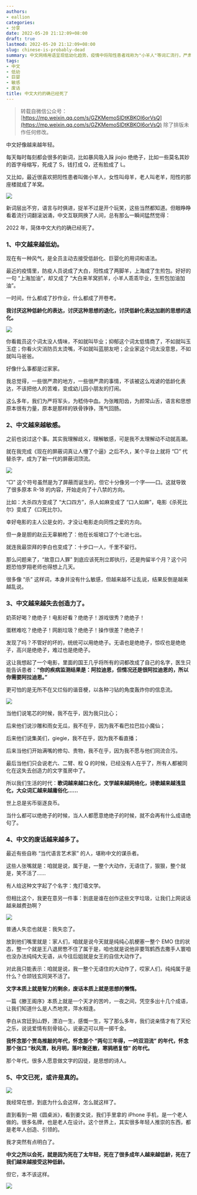 ```yaml
---
authors:
- eallion
categories:
- 分享
date: 2022-05-20 21:12:09+08:00
draft: true
lastmod: 2022-05-20 21:12:09+08:00
slug: chinese-is-probably-dead
summary: 中文网络用语呈现低幼化趋势，疫情中将阳性患者戏称为"小羊人"等词汇流行，严肃事件被过度娱乐化。敏感词泛滥导致"杀"字被符号替代，造成荒谬的语义扭曲。表达方式日益贫瘠，"绝绝子"等万能词泛滥，谐音梗过度使用削弱了语言创造力。这些现象反映出中文正在失去精准性与思想深度，
tags:
- 中文
- 低幼
- 巨婴
- 敏感
- 废话
title: 中文大约的确已经死了
---
```


> 转载自微信公众号：[https://mp.weixin.qq.com/s/GZKMemoSIDtKBKOI6orVsQ](https://mp.weixin.qq.com/s/GZKMemoSIDtKBKOI6orVsQ)
> 除了排版未作任何修改。

中文好像越来越年轻。

每天每时每刻都会很多的新词，比如暴风吸入跺 jiojio 绝绝子，比如一些莫名其妙的首字母缩写，死成了 S，钱打成 Q，还有脸成了 L。

又比如，最近很喜欢把阳性患者叫做小羊人，女性叫母羊，老人叫老羊，阳性的那座楼就成了羊窝。

![](https://mmbiz.qpic.cn/sz_mmbiz_png/YoI3mLaSKXNWI1Riafsuuamc0zXsrJy8tKQ1doOP5chSzmkyCjhkcnsWDpCB5BUQibFdYLMmwkt43X5lclP92OZQ/640?wx_fmt=png)

新词层出不穷，语言与时俱进，捉羊不过是开个玩笑，这些当然都知道。但眼睁睁看着流行词翻滚汹涌，中文互联网换了人间，总有那么一瞬间猛然觉得：

2022 年，简体中文大约的确已经死了。

### **1、中文越来越低幼。**

现在有一种风气，是全员主动去接受低龄化、巨婴化的用词和语法。

最近的疫情里，防疫人员说成了大白，阳性成了两脚羊，上海成了生煎包。好好的一句 “上海加油”，却又成了 “大白来羊窝抓羊，小羊人乖乖毕业，生煎包加油加油”。

一时间，什么都成了抄作业，什么都成了开卷考。

**我讨厌这种低龄化的表达，讨厌这种思想的退化，讨厌低龄化表达加剧的思想的退化。**

![](https://mmbiz.qpic.cn/sz_mmbiz_jpg/YoI3mLaSKXNWI1Riafsuuamc0zXsrJy8tuicDGdhOIriazggMI9L2VKlmZe9lsfSyyIpTutiaJXxnh4CYUgkHcqfiaA/640?wx_fmt=jpeg)

你看裁员这个词太没人情味，不如就叫毕业；抑郁这个词太低情商了，不如就叫玉玉症；你看火灾消防员太烫嘴，不如就叫蓝朋友吧；企业家这个词太没意思，不如就叫马爸爸。

好像什么事都是过家家。

我总觉得，一些很严肃的地方，一些很严肃的事情，不该被这么戏谑的低龄化表达，不该把他人的苦难，变成幼儿园小朋友的打闹。

这么多年，我们为严将军头，为嵇侍中血。为张睢阳齿，为颜常山舌，语言和思想原本很有力量，原本是那样的铁骨铮铮，荡气回肠。

### **2、中文越来越敏感。**

之前也说过这个事。其实我理解歧义，理解敏感，可是我不太理解动不动就高潮。

就在我完成《现在的屏蔽词真让人懵了个逼》之后不久，某个平台上就将 “▢” 代替杀字，成为了新一代的屏蔽词顶流。

![](https://mmbiz.qpic.cn/sz_mmbiz_jpg/YoI3mLaSKXNWI1Riafsuuamc0zXsrJy8tZZic1k1Uvb0h4iarMyatkuibt4ktb3KvxEKRkwSQFmkv6s9lYkfwMbWrA/640?wx_fmt=jpeg)

“▢” 这个符号虽然是为了屏蔽而诞生的，但它十分像另一个字——口。这就导致了很多原本 R-18 的内容，开始走向了十八禁的方向。

比如：大杀四方变成了 “大口四方”，杀人如麻变成了 “口人如麻”，电影《杀死比尔》变成了《口死比尔》。

幸好电影的主人公是女的，才没让电影走向同性之爱的方向。

但一身是胆的赵云无辜躺枪了：他在长坂坡口了个七进七出。

就连我最崇拜的李白也变成了：十步口一人，千里不留行。

那么问题来了，“故意口人罪” 到底应该死刑立即执行，还是拘留半个月？这个问题恐怕罗翔老师也得想上几天。

很多像 “杀” 这样词，本身并没有什么敏感，但越来越不让乱说，结果反倒是越来越乱说。

### **3、中文越来越失去创造力了。**

奶茶好喝？绝绝子！电影好看？绝绝子！游戏很秀？绝绝子！

蛋糕难吃？绝绝子！网剧垃圾？绝绝子！操作很差？绝绝子！

发现了吗？不管好的坏的，统统可以用绝绝子。无语也是绝绝子，惊叹也是绝绝子，高兴是绝绝子，难过也是绝绝子。

这让我想起了一个电影，里面的国王几乎将所有的词都改成了自己的名字，医生只能告诉患者：**“你的疾病监测结果是：阿拉迪恩，但情况还是很阿拉迪恩的，所以你需要阿拉迪恩。”**

更可怕的是无所不在又烂俗的谐音梗，以各种刁钻的角度轰炸你的信息流。

![](https://mmbiz.qpic.cn/sz_mmbiz_jpg/YoI3mLaSKXNWI1Riafsuuamc0zXsrJy8tXTic8icerPt0uNt7gaaQZ4xC0EnDr8y4FBYE5PGGniboh3e29egViaiaDcQ/640?wx_fmt=jpeg)

当他们说笔芯的时候，我不在乎，因为我只比心；

后来他们说沙雕和雨女无瓜，我不在乎，因为我不看巴拉巴拉小魔仙；

后来他们说集美们，giegie，我不在乎，因为我不看直播；

后来当他们开始满嘴的修勾、贵物，我不在乎，因为我不愿与他们同流合污。

最后当他们只会说老六、二臂、栓 Q 的时候，已经没有人在乎了，所有人都被同化在这失去创造力的文字茧房中了。

所以我们生活的时代：**歌词越来越口水化，文学越来越网络化，诗歌越来越浅显化，大众词汇越来越庸俗化……**

世上总是劣币驱逐良币。

当什么都可以绝绝子的时候，当人人都愿意绝绝子的时候，就不会再有什么成语绝句了。  

### **4、中文的废话越来越多了。**

最近有些自称 “当代语言艺术家” 的人，堪称中文的谋杀者。

这些人张嘴就是：咱就是说，属于是，一整个大动作，无语住了，狠狠，整个就是，笑不活了……

有人给这种文字起了个名字：鬼打墙文学。

但相比这个，我更在意另一件事：到底是谁在创作这些文字垃圾，让我们上网说话越来越费劲啊？

![](https://mmbiz.qpic.cn/sz_mmbiz_jpg/YoI3mLaSKXNWI1Riafsuuamc0zXsrJy8tEghKicsfts7QtCRBg6gXPXowCqYMBhXCWrRpRHSgxaMSeOiagFNv3Fyg/640?wx_fmt=jpeg)

普通人失恋也就是：我失恋了。

放到他们嘴里就是：家人们，咱就是说今天就是纯纯心肌梗塞一整个 EMO 住的状态，整一个就是王八退房憋不住了属于是，咱也就是说他非要驾鹤西去撒手人寰咱也没办法纯纯大无语，从今往后姐就是女王的自信大动作了。

对此我只能表示：咱就是说，我一整个无语住的大动作了，哎家人们，纯纯属于是什么？仓颉钱玄同哭不活了。

**文字本质上就是智力的剩余，废话本质上就是思想的懒惰。**  

一篇《滕王阁序》本质上就是一个天才的苦吟，一夜之间，凭空多出十几个成语，让我们知道什么是人杰地灵，萍水相逢。

李白从宫廷到山野，漂泊一生，感慨一生，写了那么多年，我们说亲情才有了天伦之乐，说说爱情有刻骨铭心，说豪迈可以用一掷千金。

**我怀念那个贾岛推敲的年代，怀念那个 “两句三年得，一吟双泪流” 的年代，怀念那个张口 “秋风清，秋月明，落叶聚还散，寒鸦栖复惊” 的年代。**

那个年代，很多人愿意做文字的囚徒，是思想的诗人。

### **5、中文已死，或许是真的。**

![](https://mmbiz.qpic.cn/sz_mmbiz_jpg/YoI3mLaSKXNWI1Riafsuuamc0zXsrJy8tcKtTDz7oUGWAsUibgibgAu1y3OOVdOWHhxlT6LJsHicNzIRlVn5sdkOCQ/640?wx_fmt=jpeg)

我经常在想，到底为什么会这样，怎么就这样了。

直到看到一期《圆桌派》，看到姜文说，我们手里拿的 iPhone 手机，是一个老人做的。很多名牌，也是老人在设计。这个世界上，其实很多年轻人推崇的东西，都是老年人创造、引领的。

我才突然有点明白了。

**中文之所以会死，就是因为死在了太年轻，死在了很多成年人越来越低龄，死在了我们越来越接受这种低龄。**

但它，本不该这样。  

![](/assets/images/posts/2022/05/wangzuozhongyou.png)